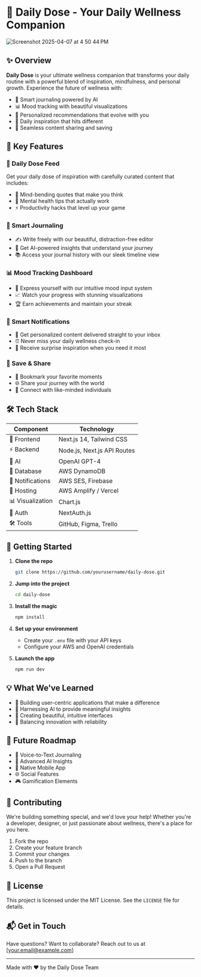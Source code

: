 # 🚀 Daily Dose - Your Daily Wellness Companion

![Screenshot 2025-04-07 at 4 50 44 PM](https://github.com/user-attachments/assets/576f330f-8eaa-4255-8db9-259292fbb898)


## ✨ Overview
**Daily Dose** is your ultimate wellness companion that transforms your daily routine with a powerful blend of inspiration, mindfulness, and personal growth. Experience the future of wellness with:

- 📝 Smart journaling powered by AI
- 📊 Mood tracking with beautiful visualizations
- 🎯 Personalized recommendations that evolve with you
- 💫 Daily inspiration that hits different
- 🔄 Seamless content sharing and saving

## 🌟 Key Features

### 🎯 Daily Dose Feed
Get your daily dose of inspiration with carefully curated content that includes:
- 💭 Mind-bending quotes that make you think
- 🧠 Mental health tips that actually work
- ⚡ Productivity hacks that level up your game

### 📝 Smart Journaling
- ✍️ Write freely with our beautiful, distraction-free editor
- 🤖 Get AI-powered insights that understand your journey
- 📚 Access your journal history with our sleek timeline view

### 📊 Mood Tracking Dashboard
- 🎨 Express yourself with our intuitive mood input system
- 📈 Watch your progress with stunning visualizations
- 🏆 Earn achievements and maintain your streak

### 🔔 Smart Notifications
- 📧 Get personalized content delivered straight to your inbox
- ⏰ Never miss your daily wellness check-in
- 🎁 Receive surprise inspiration when you need it most

### 💫 Save & Share
- 🔖 Bookmark your favorite moments
- 🌐 Share your journey with the world
- 🤝 Connect with like-minded individuals

## 🛠️ Tech Stack
| Component | Technology |
|-----------|------------|
| 🎨 Frontend | Next.js 14, Tailwind CSS |
| ⚡ Backend | Node.js, Next.js API Routes |
| 🤖 AI | OpenAI GPT-4 |
| 💾 Database | AWS DynamoDB |
| 📱 Notifications | AWS SES, Firebase |
| 🚀 Hosting | AWS Amplify / Vercel |
| 📊 Visualization | Chart.js |
| 🔐 Auth | NextAuth.js |
| 🛠️ Tools | GitHub, Figma, Trello |

## 🚀 Getting Started

1. **Clone the repo**
   ```bash
   git clone https://github.com/yourusername/daily-dose.git
   ```

2. **Jump into the project**
   ```bash
   cd daily-dose
   ```

3. **Install the magic**
   ```bash
   npm install
   ```

4. **Set up your environment**
   - Create your `.env` file with your API keys
   - Configure your AWS and OpenAI credentials

5. **Launch the app**
   ```bash
   npm run dev
   ```

## 💡 What We've Learned
- 🎯 Building user-centric applications that make a difference
- 🤖 Harnessing AI to provide meaningful insights
- 🎨 Creating beautiful, intuitive interfaces
- 🔄 Balancing innovation with reliability

## 🎯 Future Roadmap
- 🎤 Voice-to-Text Journaling
- 🧠 Advanced AI Insights
- 📱 Native Mobile App
- 🌐 Social Features
- 🎮 Gamification Elements

## 🤝 Contributing
We're building something special, and we'd love your help! Whether you're a developer, designer, or just passionate about wellness, there's a place for you here.

1. Fork the repo
2. Create your feature branch
3. Commit your changes
4. Push to the branch
5. Open a Pull Request

## 📜 License
This project is licensed under the MIT License. See the `LICENSE` file for details.

## 📬 Get in Touch
Have questions? Want to collaborate? Reach out to us at [your.email@example.com]

---
Made with ❤️ by the Daily Dose Team
